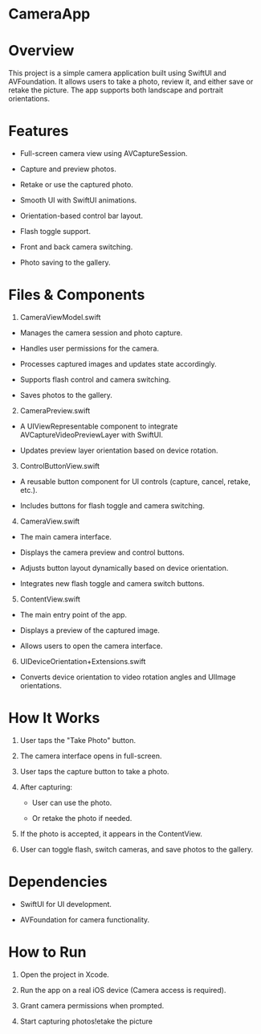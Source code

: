 # CameraApp
# Overview

This project is a simple camera application built using SwiftUI and AVFoundation. It allows users to take a photo, review it, and either save or retake the picture. The app supports both landscape and portrait orientations.

# Features

- Full-screen camera view using AVCaptureSession.

- Capture and preview photos.

- Retake or use the captured photo.

- Smooth UI with SwiftUI animations.

- Orientation-based control bar layout.

- Flash toggle support.

- Front and back camera switching.

- Photo saving to the gallery.

# Files & Components

1. CameraViewModel.swift

- Manages the camera session and photo capture.

- Handles user permissions for the camera.

- Processes captured images and updates state accordingly.

- Supports flash control and camera switching.

- Saves photos to the gallery.

2. CameraPreview.swift

- A UIViewRepresentable component to integrate AVCaptureVideoPreviewLayer with SwiftUI.

- Updates preview layer orientation based on device rotation.

3. ControlButtonView.swift

- A reusable button component for UI controls (capture, cancel, retake, etc.).

- Includes buttons for flash toggle and camera switching.

4. CameraView.swift

- The main camera interface.

- Displays the camera preview and control buttons.

- Adjusts button layout dynamically based on device orientation.

- Integrates new flash toggle and camera switch buttons.

5. ContentView.swift

- The main entry point of the app.

- Displays a preview of the captured image.

- Allows users to open the camera interface.

6. UIDeviceOrientation+Extensions.swift

- Converts device orientation to video rotation angles and UIImage orientations.

# How It Works

1. User taps the "Take Photo" button.

2. The camera interface opens in full-screen.

3. User taps the capture button to take a photo.

4. After capturing:

     - User can use the photo.

     - Or retake the photo if needed.

5. If the photo is accepted, it appears in the ContentView.

6. User can toggle flash, switch cameras, and save photos to the gallery.

# Dependencies

- SwiftUI for UI development.

- AVFoundation for camera functionality.

# How to Run

1. Open the project in Xcode.

2. Run the app on a real iOS device (Camera access is required).

3. Grant camera permissions when prompted.

4. Start capturing photos!etake the picture

